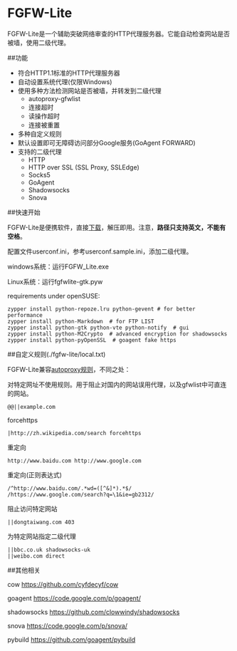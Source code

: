 FGFW-Lite
=========
FGFW-Lite是一个辅助突破网络审查的HTTP代理服务器。它能自动检查网站是否被墙，使用二级代理。

##功能

- 符合HTTP1.1标准的HTTP代理服务器
- 自动设置系统代理(仅限Windows)
- 使用多种方法检测网站是否被墙，并转发到二级代理
  - autoproxy-gfwlist
  - 连接超时
  - 读操作超时
  - 连接被重置
- 多种自定义规则
- 默认设置即可无障碍访问部分Google服务(GoAgent FORWARD)
- 支持的二级代理
  - HTTP
  - HTTP over SSL (SSL Proxy, SSLEdge)
  - Socks5
  - GoAgent
  - Shadowsocks
  - Snova

##快速开始

FGFW-Lite是便携软件，直接[下载](https://github.com/v3aqb/fgfw-lite/archive/0.4.zip)，解压即用。注意，**路径只支持英文，不能有空格**。

配置文件userconf.ini，参考userconf.sample.ini，添加二级代理。

windows系统：运行FGFW_Lite.exe

Linux系统：运行fgfwlite-gtk.pyw

requirements under openSUSE:

    zypper install python-repoze.lru python-gevent # for better performance
    zypper install python-Markdown  # for FTP LIST
    zypper install python-gtk python-vte python-notify  # gui
    zypper install python-M2Crypto  # advanced encryption for shadowsocks
    zypper install python-pyOpenSSL  # goagent fake https

##自定义规则(./fgfw-lite/local.txt)

FGFW-Lite兼容[autoproxy规则](https://autoproxy.org/zh-CN/Rules)，不同之处：

对特定网址不使用规则。用于阻止对国内的网站误用代理，以及gfwlist中可直连的网站。

    @@||example.com

forcehttps

    |http://zh.wikipedia.com/search forcehttps

重定向

    http://www.baidu.com http://www.google.com

重定向(正则表达式)

    /^http://www.baidu.com/.*wd=([^&]*).*$/ /https://www.google.com/search?q=\1&ie=gb2312/

阻止访问特定网站

    ||dongtaiwang.com 403

为特定网站指定二级代理

    ||bbc.co.uk shadowsocks-uk
    ||weibo.com direct

##其他相关

cow https://github.com/cyfdecyf/cow

goagent https://code.google.com/p/goagent/

shadowsocks https://github.com/clowwindy/shadowsocks

snova https://code.google.com/p/snova/

pybuild https://github.com/goagent/pybuild
